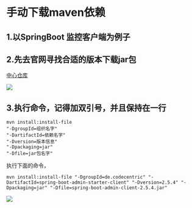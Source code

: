 # 手动下载maven依赖

## 1.以SpringBoot 监控客户端为例子

## 2.先去官网寻找合适的版本下载jar包

[中心仓库](https://mvnrepository.com/)

![](../others/img/pulic_repositry.png)



## 3.执行命令，记得加**双引号**，并且保持**在一行**

```
mvn install:install-file 
"-DgroupId=组织名字" 
"-DartifactId=依赖名字" 
"-Dversion=版本信息" 
"-Dpackaging=jar" 
"-Dfile=jar包名字"
```

执行下面的命令，

````
mvn install:install-file "-DgroupId=de.codecentric" "-DartifactId=spring-boot-admin-starter-client" "-Dversion=2.5.4" "-Dpackaging=jar" "-Dfile=spring-boot-admin-client-2.5.4.jar"
````

![](../others/img/依赖信息.png)